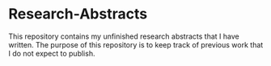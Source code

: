 # Research-Abstracts

This repository contains my unfinished research abstracts that I have written. The purpose of this repository is to keep track of previous work that I do not expect to publish.
